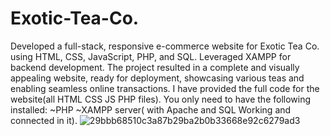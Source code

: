 # Exotic-Tea-Co.
Developed a full-stack, responsive e-commerce website for Exotic Tea Co. using HTML, CSS, JavaScript, PHP, and SQL. Leveraged XAMPP for backend development. The project resulted in a complete and visually appealing website, ready for deployment, showcasing various teas and enabling seamless online transactions.
I have provided the full code for the website(all HTML CSS JS PHP files).
You only need to have the following installed:
~PHP
~XAMPP server( with Apache and SQL Working and connected in it).
![29bbb68510c3a87b29ba2b0b33668e92c6279ad3](https://github.com/user-attachments/assets/9417c8c5-1de5-4167-a0c9-413e63c2950b)
